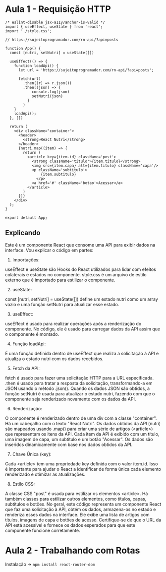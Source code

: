 # Aula 1 - Requisição HTTP

```
/* eslint-disable jsx-a11y/anchor-is-valid */
import { useEffect, useState } from 'react';
import './style.css';

// https://sujeitoprogramador.com/rn-api/?api=posts

function App() {
  const [nutri, setNutri] = useState([])

  useEffect(() => {
    function loadApi() {
      let url = 'https://sujeitoprogramador.com/rn-api/?api=posts';
      
      fetch(url)
        .then((r) => r.json())
        .then((json) => {
            console.log(json)
            setNutri(json)
          }
        )
    }
    loadApi();
  }, [])

  return (
    <div className="container">
      <header>
        <strong>React Nutri</strong>
      </header>
      {nutri.map((item) => {
        return (
          <article key={item.id} className='post'>
            <strong className='titulo'>{item.titulo}</strong>
            <img src={item.capa} alt={item.titulo} className='capa'/>
            <p className='subtitulo'>
                {item.subtitulo}
              </p>
            <a href='#' className='botao'>Acessar</a>
          </article>
        )
      })}
    </div>
  );
}

export default App;
```

## Explicando

Este é um componente React que consome uma API para exibir dados na interface. Vou explicar o código em partes:

1. Importações:

useEffect e useState são Hooks do React utilizados para lidar com efeitos colaterais e estados no componente.
style.css é um arquivo de estilo externo que é importado para estilizar o componente.

2. useState:

const [nutri, setNutri] = useState([]) define um estado nutri como um array vazio e uma função setNutri para atualizar esse estado.

3. useEffect:

useEffect é usado para realizar operações após a renderização do componente. No código, ele é usado para carregar dados da API assim que o componente é montado.

4. Função loadApi:

É uma função definida dentro de useEffect que realiza a solicitação à API e atualiza o estado nutri com os dados recebidos.

5. Fetch da API:

fetch é usado para fazer uma solicitação HTTP para a URL especificada.
.then é usado para tratar a resposta da solicitação, transformando-a em JSON usando o método .json().
Quando os dados JSON são obtidos, a função setNutri é usada para atualizar o estado nutri, fazendo com que o componente seja renderizado novamente com os dados da API.

6. Renderização:

O componente é renderizado dentro de uma div com a classe "container".
Há um cabeçalho com o texto "React Nutri".
Os dados obtidos da API (nutri) são mapeados usando .map() para criar uma série de artigos (\<article>) que representam os itens da API.
Cada item da API é exibido com um título, uma imagem de capa, um subtítulo e um botão "Acessar". Os dados são inseridos dinamicamente com base nos dados obtidos da API.

7. Chave Única (key):

Cada \<article> tem uma propriedade key definida com o valor item.id. Isso é importante para ajudar o React a identificar de forma única cada elemento renderizado e otimizar as atualizações.

8. Estilo CSS:

A classe CSS "post" é usada para estilizar os elementos \<article>.
Há também classes para estilizar outros elementos, como títulos, capas, subtítulos e botões.
No geral, este código representa um componente React que faz uma solicitação à API, obtém os dados, armazena-os no estado e renderiza esses dados na interface. Ele exibe uma lista de artigos com títulos, imagens de capa e botões de acesso. Certifique-se de que o URL da API está acessível e fornece os dados esperados para que este componente funcione corretamente.

# Aula 2 - Trabalhando com Rotas

Instalação -> `npm install react-router-dom`